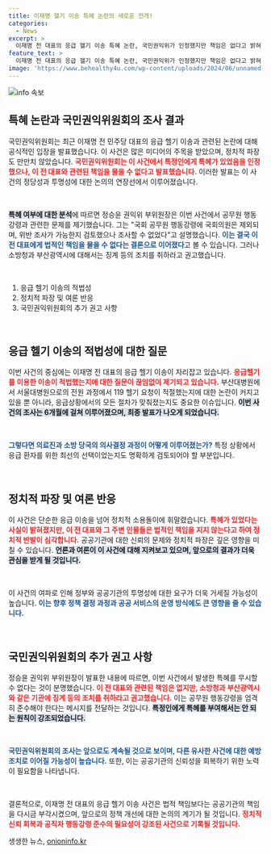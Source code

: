 ```yaml
---
title: 이재명 헬기 이송 특혜 논란의 새로운 전개!
categories:
  - News
excerpt: >
  이재명 전 대표의 응급 헬기 이송 특혜 논란, 국민권익위가 인정했지만 책임은 없다고 밝혀! 헬기 호출 과정에서 특혜 제공 사실은 확인, 향후 소방청과 부산시 징계 조치 예정. 진실은 무엇일까? 클릭해 알아보세요!
feature_text: >
  이재명 전 대표의 응급 헬기 이송 특혜 논란, 국민권익위가 인정했지만 책임은 없다고 밝혀! 헬기 호출 과정에서 특혜 제공 사실은 확인, 향후 소방청과 부산시 징계 조치 예정. 진실은 무엇일까? 클릭해 알아보세요!
image: 'https://www.behealthy4u.com/wp-content/uploads/2024/06/unnamed-file.png'
---
```


<p><img src="https://www.behealthy4u.com/wp-content/uploads/2024/06/unnamed-file.png" alt="info 속보" /></p>

<h2 data-ke-size="size26">특혜 논란과 국민권익위원회의 조사 결과</h2>

<p>국민권익위원회는 최근 이재명 전 민주당 대표의 응급 헬기 이송과 관련된 논란에 대해 공식적인 입장을 발표했습니다. 이 사건은 많은 미디어의 주목을 받았으며, 정치적 파장도 만만치 않았습니다. <b><span style="color: #ee2323;">국민권익위원회는 이 사건에서 특정인에게 특혜가 있었음을 인정했으나, 이 전 대표와 관련된 책임을 물을 수 없다고 발표했습니다.</span></b> 이러한 발표는 이 사건의 정당성과 투명성에 대한 논의의 연장선에서 이루어졌습니다.  </p>

<p data-ke-size="size16">&nbsp;</p>

<p><b><span style="background-color: #21538527;">특혜 여부에 대한 분석</span></b>에 따르면 정승윤 권익위 부위원장은 이번 사건에서 공무원 행동강령과 관련한 문제를 제기했습니다. 그는 "국회 공무원 행동강령에 국회의원은 제외되며, 위반 조사가 가능한지 검토했으나 조사할 수 없었다"고 설명했습니다. <b><span style="color: #1a5490;">이는 결국 이 전 대표에게 법적인 책임을 물을 수 없다는 결론으로 이어졌다</span></b>고 볼 수 있습니다. 그러나 소방청과 부산광역시에 대해서는 징계 등의 조치를 취하라고 권고했습니다.  </p>

<p data-ke-size="size16">&nbsp;</p>

<ol>
    <li>응급 헬기 이송의 적법성</li>
    <li>정치적 파장 및 여론 반응</li>
    <li>국민권익위원회의 추가 권고 사항</li>
</ol>

<p data-ke-size="size16">&nbsp;</p>

<h2 data-ke-size="size26">응급 헬기 이송의 적법성에 대한 질문</h2>

<p>이번 사건의 중심에는 이재명 전 대표의 응급 헬기 이송이 자리잡고 있습니다. <b><span style="color: #ee2323;">응급헬기를 이용한 이송이 적법했는지에 대한 질문이 끊임없이 제기되고 있습니다.</span></b> 부산대병원에서 서울대병원으로의 전원 과정에서 119 헬기 요청이 적절했는지에 대한 논란이 커지고 있을 뿐 아니라, 응급상황에서의 모든 절차가 맞춰졌는지도 중요한 이슈입니다. <b><span style="background-color: #21538527;">이번 사건의 조사는 6개월에 걸쳐 이루어졌으며, 최종 발표가 나오게 되었습니다.</span></b> </p>

<p data-ke-size="size16">&nbsp;</p>

<p><b><span style="color: #1a5490;">그렇다면 의료진과 소방 당국의 의사결정 과정이 어떻게 이루어졌는가?</span></b> 특정 상황에서 응급 환자를 위한 최선의 선택이었는지도 명확하게 검토되어야 할 부분입니다. </p>

<p data-ke-size="size16">&nbsp;</p>

<h2 data-ke-size="size26">정치적 파장 및 여론 반응</h2>

<p>이 사건은 단순한 응급 이송을 넘어 정치적 소용돌이에 휘말렸습니다. <b><span style="color: #ee2323;">특혜가 있었다는 사실이 밝혀졌지만, 이 전 대표와 그 주변 인물들은 법적인 책임을 지지 않는다고 하여 정치적 반발이 심각합니다.</span></b> 공공기관에 대한 신뢰의 문제와 정치적 파장은 깊은 영향을 미칠 수 있습니다. <b><span style="background-color: #21538527;">언론과 여론이 이 사건에 대해 지켜보고 있으며, 앞으로의 결과가 더욱 관심을 받게 될 것입니다.</span></b></p>

<p data-ke-size="size16">&nbsp;</p>

<p>이 사건의 여파로 인해 정부와 공공기관의 투명성에 대한 요구가 더욱 거세질 가능성이 높습니다. <b><span style="color: #1a5490;">이는 향후 정책 결정 과정과 공공 서비스의 운영 방식에도 큰 영향을 줄 수 있습니다.</span></b> </p>

<p data-ke-size="size16">&nbsp;</p>

<h2 data-ke-size="size26">국민권익위원회의 추가 권고 사항</h2>

<p>정승윤 권익위 부위원장이 발표한 내용에 따르면, 이번 사건에서 발생한 특혜를 무시할 수 없다는 것이 분명했습니다. <b><span style="color: #ee2323;">이 전 대표와 관련된 책임은 없지만, 소방청과 부산광역시와 같은 기관에 징계 등의 조치를 취하라고 권고했습니다.</span></b> 이는 공무원 행동강령을 엄격히 준수해야 한다는 메시지를 전달하는 것입니다. <b><span style="background-color: #21538527;">특정인에게 특혜를 부여해서는 안 되는 원칙이 강조되었습니다.</span></b></p>

<p data-ke-size="size16">&nbsp;</p>

<p><b><span style="color: #1a5490;">국민권익위원회의 조사는 앞으로도 계속될 것으로 보이며, 다른 유사한 사건에 대한 예방 조치로 이어질 가능성이 높습니다.</span></b> 또한, 이는 공공기관의 신뢰성을 회복하기 위한 노력이 필요함을 나타냅니다.</p>

<p data-ke-size="size16">&nbsp;</p>

<p>결론적으로, 이재명 전 대표의 응급 헬기 이송 사건은 법적 책임보다는 공공기관의 책임을 다시금 부각시켰으며, 앞으로의 정책 개선에 대한 논의의 계기가 될 것입니다. <b><span style="color: #ee2323;">정치적 신뢰 회복과 공직자 행동강령 준수의 필요성이 강조된 사건으로 기록될 것입니다.</span></b></p>
생생한 뉴스, <a href="https://onioninfo.kr" rel="dofollow">onioninfo.kr</a>


